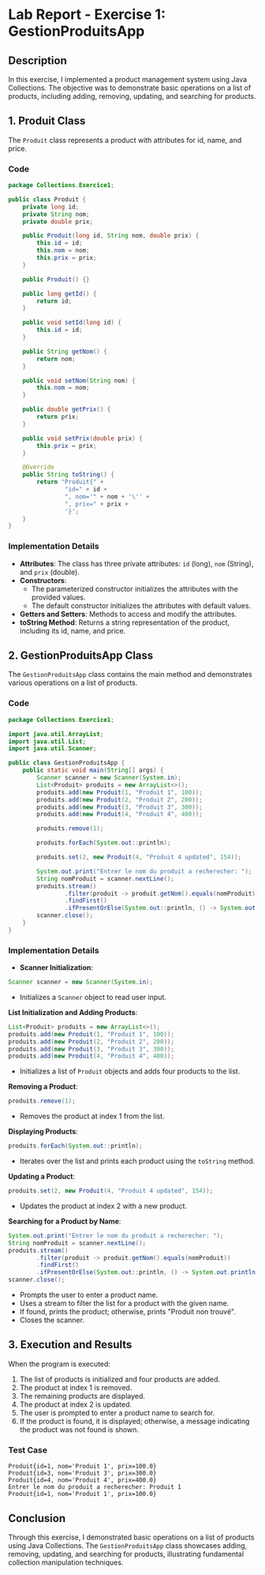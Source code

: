 # Lab Report - Exercise 1: GestionProduitsApp

## Description

In this exercise, I implemented a product management system using Java Collections. The objective was to demonstrate basic operations on a list of products, including adding, removing, updating, and searching for products.

## 1. Produit Class

The `Produit` class represents a product with attributes for id, name, and price.

### Code

```java
package Collections.Exercice1;

public class Produit {
    private long id;
    private String nom;
    private double prix;

    public Produit(long id, String nom, double prix) {
        this.id = id;
        this.nom = nom;
        this.prix = prix;
    }

    public Produit() {}

    public long getId() {
        return id;
    }

    public void setId(long id) {
        this.id = id;
    }

    public String getNom() {
        return nom;
    }

    public void setNom(String nom) {
        this.nom = nom;
    }

    public double getPrix() {
        return prix;
    }

    public void setPrix(double prix) {
        this.prix = prix;
    }

    @Override
    public String toString() {
        return "Produit{" +
                "id=" + id +
                ", nom='" + nom + '\'' +
                ", prix=" + prix +
                '}';
    }
}
```

### Implementation Details

* **Attributes**: The class has three private attributes: `id` (long), `nom` (String), and `prix` (double).
* **Constructors**:
    * The parameterized constructor initializes the attributes with the provided values.
    * The default constructor initializes the attributes with default values.
* **Getters and Setters**: Methods to access and modify the attributes.
* **toString Method**: Returns a string representation of the product, including its id, name, and price.

## 2. GestionProduitsApp Class

The `GestionProduitsApp` class contains the main method and demonstrates various operations on a list of products.

### Code

```java
package Collections.Exercice1;

import java.util.ArrayList;
import java.util.List;
import java.util.Scanner;

public class GestionProduitsApp {
    public static void main(String[] args) {
        Scanner scanner = new Scanner(System.in);
        List<Produit> produits = new ArrayList<>();
        produits.add(new Produit(1, "Produit 1", 100));
        produits.add(new Produit(2, "Produit 2", 200));
        produits.add(new Produit(3, "Produit 3", 300));
        produits.add(new Produit(4, "Produit 4", 400));

        produits.remove(1);

        produits.forEach(System.out::println);

        produits.set(2, new Produit(4, "Produit 4 updated", 154));

        System.out.print("Entrer le nom du produit a recherecher: ");
        String nomProduit = scanner.nextLine();
        produits.stream()
                .filter(produit -> produit.getNom().equals(nomProduit))
                .findFirst()
                .ifPresentOrElse(System.out::println, () -> System.out.println("Produit non trouvé"));
        scanner.close();
    }
}
```

### Implementation Details

* **Scanner Initialization**:
```java
Scanner scanner = new Scanner(System.in);
```
* Initializes a `Scanner` object to read user input.

**List Initialization and Adding Products**:
```java
List<Produit> produits = new ArrayList<>();
produits.add(new Produit(1, "Produit 1", 100));
produits.add(new Produit(2, "Produit 2", 200));
produits.add(new Produit(3, "Produit 3", 300));
produits.add(new Produit(4, "Produit 4", 400));
```
* Initializes a list of `Produit` objects and adds four products to the list.

**Removing a Product**:
```java
produits.remove(1);
```
* Removes the product at index 1 from the list.

**Displaying Products**:
```java
produits.forEach(System.out::println);
```
* Iterates over the list and prints each product using the `toString` method.

**Updating a Product**:
```java
produits.set(2, new Produit(4, "Produit 4 updated", 154));
```
* Updates the product at index 2 with a new product.

**Searching for a Product by Name**:
```java
System.out.print("Entrer le nom du produit a recherecher: ");
String nomProduit = scanner.nextLine();
produits.stream()
        .filter(produit -> produit.getNom().equals(nomProduit))
        .findFirst()
        .ifPresentOrElse(System.out::println, () -> System.out.println("Produit non trouvé"));
scanner.close();
```
* Prompts the user to enter a product name.
* Uses a stream to filter the list for a product with the given name.
* If found, prints the product; otherwise, prints "Produit non trouvé".
* Closes the scanner.

## 3. Execution and Results

When the program is executed:

1. The list of products is initialized and four products are added.
2. The product at index 1 is removed.
3. The remaining products are displayed.
4. The product at index 2 is updated.
5. The user is prompted to enter a product name to search for.
6. If the product is found, it is displayed; otherwise, a message indicating the product was not found is shown.

### Test Case
```
Produit{id=1, nom='Produit 1', prix=100.0}
Produit{id=3, nom='Produit 3', prix=300.0}
Produit{id=4, nom='Produit 4', prix=400.0}
Entrer le nom du produit a recherecher: Produit 1
Produit{id=1, nom='Produit 1', prix=100.0}
```

## Conclusion

Through this exercise, I demonstrated basic operations on a list of products using Java Collections. The `GestionProduitsApp` class showcases adding, removing, updating, and searching for products, illustrating fundamental collection manipulation techniques.